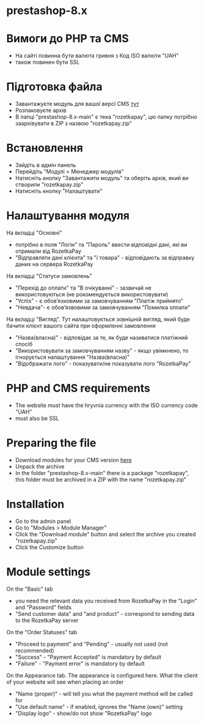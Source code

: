 # prestashop-8.x

# Вимоги до PHP та CMS
- На сайті повинна бути валюта гривня з Код ISO валюти "UAH"
- також повинен бути SSL

# Підготовка файла
- Завантажуєте модуль для вашої версї CMS [тут](https://github.com/rozetkapay/prestashop-8.x/archive/refs/heads/main.zip)
- Розпаковуєте архів
- В папці "prestashop-8.x-main" є тека "rozetkapay", цю папку потрібно заархівувати в ZIP з назвою "rozetkapay.zip"

# Встановлення
- Зайдіть в адмін панель
- Перейдіть "Модулі > Менеджер модулів"
- Натисніть кнопку "Завантажити модуль" та оберіть архів, який ви створили "rozetkapay.zip"
- Натисніть кнопку "Налаштувати"

# Налаштування модуля
На вкладці "Основні"
- потрібно в поля "Логін" та "Пароль" ввести відповідні дані, які ви отримали від RozetkaPay
- "Відправляти дані клієнта" та "і товара" - відповідають за відправку даних на сервера RozetkaPay

На вкладці "Статуси замовлень"
- "Перехід до оплати" та "В очікуванні" - зазвичай не використовуються (не рокомендується використовувати)
- "Успіх" - є обовʼязковими за замовчуванням "Платіж прийнято"
- "Невдача"- є обовʼязвовими за замовчуванням "Помилка оплати"

На вкладці "Вигляд". Тут налаштовується зовнішній вигляд, який буде бачити клієнт вашого сайта при оформленні замовлення
- "Назва(власна)" - відповідає за те, як буде називатися платіжний спосіб
- "Використовувати за замовчуванням назву" - якщо увімкнено, то ігнорується налаштування "Назва(власна)"
- "Відображати лого" - показувати/не показувати лого "RozetkaPay"


# PHP and CMS requirements
- The website must have the hryvnia currency with the ISO currency code "UAH"
- must also be SSL

# Preparing the file
- Download modules for your CMS version [here](https://github.com/rozetkapay/prestashop-8.x/archive/refs/heads/main.zip)
- Unpack the archive
- In the folder "prestashop-8.x-main" there is a package "rozetkapay", this folder must be archived in a ZIP with the name "rozetkapay.zip"

# Installation
- Go to the admin panel
- Go to "Modules > Module Manager"
- Click the "Download module" button and select the archive you created "rozetkapay.zip"
- Click the Customize button


# Module settings
On the "Basic" tab
- you need the relevant data you received from RozetkaPay in the "Login" and "Password" fields
- "Send customer data" and "and product" - correspond to sending data to the RozetkaPay server

On the "Order Statuses" tab
- "Proceed to payment" and "Pending" - usually not used (not recommended)
- "Success" - "Payment Accepted" is mandatory by default
- "Failure" - "Payment error" is mandatory by default

On the Appearance tab. The appearance is configured here. What the client of your website will see when placing an order
- "Name (proper)" - will tell you what the payment method will be called for
- "Use default name" - if enabled, ignores the "Name (own)" setting
- "Display logo" - show/do not show "RozetkaPay" logo